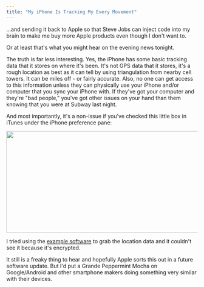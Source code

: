 ```yaml
---
title: "My iPhone Is Tracking My Every Movement"
---
```

<p>...and sending it back to Apple so that Steve Jobs can inject code into my brain to make me buy more Apple products even though I don't want to.</p>
<p>Or at least that's what you might hear on the evening news tonight.</p>
<p>The truth is far less interesting. Yes, the iPhone has some basic tracking data that it stores on where it's been. It's not GPS data that it stores, it's a rough location as best as it can tell by using triangulation from nearby cell towers. It can be miles off - or fairly accurate. Also, no one can get access to this information unless they can physically use your iPhone and/or computer that you sync your iPhone with. If they've got your computer and they're "bad people," you've got other issues on your hand than them knowing that you were at Subway last night.</p>
<p>And most importantly, it's a non-issue if you've checked this little box in iTunes under the iPhone preference pane:</p>
<p><img src="https://chrisenns.com/wp-content/uploads/2011/04/encryptiphonebackup.jpg" alt="" title="encryptiphonebackup" width="760" height="268" class="aligncenter size-full wp-image-19483" /></p>
<p>I tried using the <a href="https://petewarden.github.com/iPhoneTracker/">example software</a> to grab the location data and it couldn't see it because it's encrypted.</p>
<p>It still is a freaky thing to hear and hopefully Apple sorts this out in a future software update. But I'd put a Grande Peppermint Mocha on Google/Android and other smartphone makers doing something very similar with their devices.</p>
